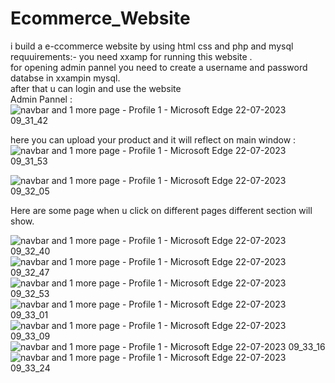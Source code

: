 # Ecommerce_Website
i build a e-ccommerce website by using html css and php and mysql  
requuirements:-
you need xxamp for running this website .  
for opening admin pannel you need to create a username and password databse in xxampin mysql.  
after that u can login and use the website  
Admin Pannel :    
![navbar and 1 more page - Profile 1 - Microsoft​ Edge 22-07-2023 09_31_42](https://github.com/MrHK10/Ecommerce_Website/assets/102664312/78e214b0-b461-47de-8977-6a1032683852)

here you can upload your product and it will reflect on main window :  
![navbar and 1 more page - Profile 1 - Microsoft​ Edge 22-07-2023 09_31_53](https://github.com/MrHK10/Ecommerce_Website/assets/102664312/b2927c78-0cb9-40aa-8110-07792adab2ac)

  
![navbar and 1 more page - Profile 1 - Microsoft​ Edge 22-07-2023 09_32_05](https://github.com/MrHK10/Ecommerce_Website/assets/102664312/fd145f2a-2286-475e-8475-480943d57779)

Here are some page when u click on different pages different section will show.  

![navbar and 1 more page - Profile 1 - Microsoft​ Edge 22-07-2023 09_32_40](https://github.com/MrHK10/Ecommerce_Website/assets/102664312/a9c6479e-3df3-42cb-9be3-d950b02c2855)
![navbar and 1 more page - Profile 1 - Microsoft​ Edge 22-07-2023 09_32_47](https://github.com/MrHK10/Ecommerce_Website/assets/102664312/528e7d03-9b70-411a-9cec-52bc1e344983)
![navbar and 1 more page - Profile 1 - Microsoft​ Edge 22-07-2023 09_32_53](https://github.com/MrHK10/Ecommerce_Website/assets/102664312/2d9b2d16-ea0c-4780-b93f-0efd7412bcbb)
![navbar and 1 more page - Profile 1 - Microsoft​ Edge 22-07-2023 09_33_01](https://github.com/MrHK10/Ecommerce_Website/assets/102664312/707c2878-b328-4219-8d9d-834567a68e8f)
![navbar and 1 more page - Profile 1 - Microsoft​ Edge 22-07-2023 09_33_09](https://github.com/MrHK10/Ecommerce_Website/assets/102664312/20c6e15f-0d61-4331-97af-25decbe55757)
![navbar and 1 more page - Profile 1 - Microsoft​ Edge 22-07-2023 09_33_16](https://github.com/MrHK10/Ecommerce_Website/assets/102664312/437dbbc7-6311-49d6-99e8-0253395a29c6)
![navbar and 1 more page - Profile 1 - Microsoft​ Edge 22-07-2023 09_33_24](https://github.com/MrHK10/Ecommerce_Website/assets/102664312/b63f1e7b-3951-4ff8-a3e6-e900068bd07d)

